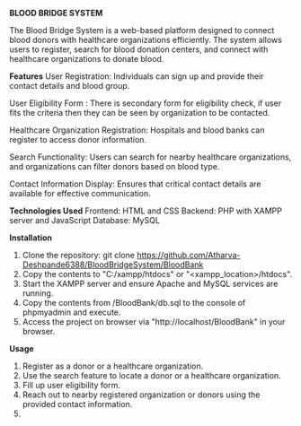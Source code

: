 **BLOOD BRIDGE SYSTEM**

The Blood Bridge System is a web-based platform designed to connect blood donors with healthcare organizations efficiently. The system allows users to register, search for blood donation centers, and connect with healthcare organizations to donate blood.

**Features**
User Registration: Individuals can sign up and provide their contact details and blood group.

User Eligibility Form : There is secondary form for eligibility check, if user fits the criteria then they can be seen by organization to be contacted.

Healthcare Organization Registration: Hospitals and blood banks can register to access donor information.

Search Functionality: Users can search for nearby healthcare organizations, and organizations can filter donors based on blood type.

Contact Information Display: Ensures that critical contact details are available for effective communication.

**Technologies Used**
Frontend: HTML and CSS
Backend: PHP with XAMPP server and JavaScript
Database: MySQL

**Installation**
1. Clone the repository:
   git clone https://github.com/Atharva-Deshpande6388/BloodBridgeSystem/BloodBank
2. Copy the contents to "C:/xampp/htdocs" or "<xampp_location>/htdocs".
3. Start the XAMPP server and ensure Apache and MySQL services are running.
4. Copy the contents from /BloodBank/db.sql to the console of phpmyadmin and execute.
5. Access the project on browser via "http://localhost/BloodBank" in your browser.

**Usage**
1. Register as a donor or a healthcare organization.
2. Use the search feature to locate a donor or a healthcare organization.
3. Fill up user eligibility form.
4. Reach out to nearby registered organization or donors using the provided contact information.
5. 
